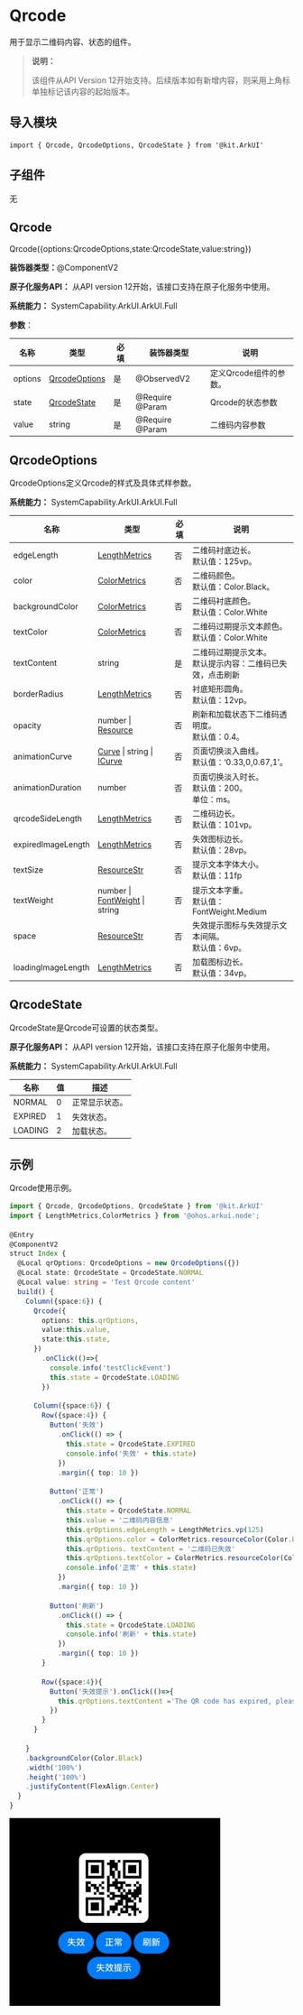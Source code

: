 #  Qrcode

用于显示二维码内容、状态的组件。

> **说明：**
>
> 该组件从API Version 12开始支持。后续版本如有新增内容，则采用上角标单独标记该内容的起始版本。

## 导入模块

```
import { Qrcode, QrcodeOptions, QrcodeState } from '@kit.ArkUI'
```

## 子组件

无

## Qrcode

Qrcode({options:QrcodeOptions,state:QrcodeState,value:string})

**装饰器类型：**@ComponentV2

**原子化服务API：** 从API version 12开始，该接口支持在原子化服务中使用。

**系统能力：** SystemCapability.ArkUI.ArkUI.Full

**参数**：

| 名称    | 类型                            | 必填 | 装饰器类型      | 说明                   |
| ------- | ------------------------------- | ---- | --------------- | ---------------------- |
| options | [QrcodeOptions](#qrcodeoptions) | 是   | @ObservedV2     | 定义Qrcode组件的参数。 |
| state   | [QrcodeState](#qrcodestate)     | 是   | @Require @Param | Qrcode的状态参数       |
| value   | string                          | 是   | @Require @Param | 二维码内容参数         |



## QrcodeOptions

QrcodeOptions定义Qrcode的样式及具体式样参数。

**系统能力：** SystemCapability.ArkUI.ArkUI.Full

| 名称               | 类型                           | 必填 | 说明                                                         |
| ------------------ | ------------------------------ | ---- | ------------------------------------------------------------ |
| edgeLength         | [LengthMetrics](../js-apis-arkui-graphics.md#lengthmetrics12)                  | 否   | 二维码衬底边长。<br/>默认值：125vp。                         |
| color              | [ColorMetrics](../js-apis-arkui-graphics.md#colormetrics12)                   | 否   | 二维码颜色。<br>默认值：Color.Black。                        |
| backgroundColor    | [ColorMetrics](../js-apis-arkui-graphics.md#colormetrics12)                   | 否   | 二维码衬底颜色。<br>默认值：Color.White                      |
| textColor          | [ColorMetrics](../js-apis-arkui-graphics.md#colormetrics12)                   | 否   | 二维码过期提示文本颜色。<br>默认值：Color.White              |
| textContent        | string                         | 是   | 二维码过期提示文本。<br/>默认提示内容：二维码已失效，点击刷新 |
| borderRadius       | [LengthMetrics](../js-apis-arkui-graphics.md#lengthmetrics12)                  | 否   | 衬底矩形圆角。<br/>默认值：12vp。                            |
| opacity            | number \| [Resource](ts-types.md#Resource)             | 否   | 刷新和加载状态下二维码透明度。<br/>默认值：0.4。             |
| animationCurve     | [Curve](ts-appendix-enums.md#curve) \| string \| [ICurve](../js-apis-curve.md#icurve)      | 否   | 页面切换淡入曲线。<br/>默认值：‘0.33,0,0.67,1’。             |
| animationDuration  | number                         | 否   | 页面切换淡入时长。<br/>默认值：200。<br/>单位：ms。          |
| qrcodeSideLength   | [LengthMetrics](../js-apis-arkui-graphics.md#lengthmetrics12)                  | 否   | 二维码边长。<br/>默认值：101vp。                             |
| expiredImageLength | [LengthMetrics](../js-apis-arkui-graphics.md#lengthmetrics12)                  | 否   | 失效图标边长。<br/>默认值：28vp。                            |
| textSize           | [ResourceStr](ts-types.md#resourcestr)                    | 否   | 提示文本字体大小。<br/>默认值：11fp                          |
| textWeight         | number \| [FontWeight](ts-appendix-enums.md#fontweight) \| string | 否   | 提示文本字重。<br/>默认值：FontWeight.Medium                 |
| space              | [ResourceStr](ts-types.md#resourcestr)                    | 否   | 失效提示图标与失效提示文本间隔。<br/>默认值：6vp。           |
| loadingImageLength | [LengthMetrics](../js-apis-arkui-graphics.md#lengthmetrics12)                  | 否   | 加载图标边长。<br/>默认值：34vp。                            |

## QrcodeState

QrcodeState是Qrcode可设置的状态类型。

**原子化服务API：** 从API version 12开始，该接口支持在原子化服务中使用。

**系统能力：** SystemCapability.ArkUI.ArkUI.Full

| 名称    | 值   | 描述           |
| ------- | ---- | -------------- |
| NORMAL  | 0    | 正常显示状态。 |
| EXPIRED | 1    | 失效状态。     |
| LOADING | 2    | 加载状态。     |


## 示例

Qrcode使用示例。

```ts
import { Qrcode, QrcodeOptions, QrcodeState } from '@kit.ArkUI'
import { LengthMetrics,ColorMetrics } from '@ohos.arkui.node';

@Entry
@ComponentV2
struct Index {
  @Local qrOptions: QrcodeOptions = new QrcodeOptions({})
  @Local state: QrcodeState = QrcodeState.NORMAL
  @Local value: string = 'Test Qrcode content'
  build() {
    Column({space:6}) {
      Qrcode({
        options: this.qrOptions,
        value:this.value,
        state:this.state,
      })
        .onClick(()=>{
          console.info('testClickEvent')
          this.state = QrcodeState.LOADING
        })

      Column({space:6}) {
        Row({space:4}) {
          Button('失效')
            .onClick(() => {
              this.state = QrcodeState.EXPIRED
              console.info('失效' + this.state)
            })
            .margin({ top: 10 })

          Button('正常')
            .onClick(() => {
              this.state = QrcodeState.NORMAL
              this.value = '二维码内容信息'
              this.qrOptions.edgeLength = LengthMetrics.vp(125)
              this.qrOptions.color = ColorMetrics.resourceColor(Color.Black)
              this.qrOptions. textContent = '二维码已失效'
              this.qrOptions.textColor = ColorMetrics.resourceColor(Color.White)
              console.info('正常' + this.state)
            })
            .margin({ top: 10 })

          Button('刷新')
            .onClick(() => {
              this.state = QrcodeState.LOADING
              console.info('刷新' + this.state)
            })
            .margin({ top: 10 })
        }

        Row({space:4}){
          Button('失效提示').onClick(()=>{
            this.qrOptions.textContent ='The QR code has expired, please refresh'
          })
        }
      }

    }
    .backgroundColor(Color.Black)
    .width('100%')
    .height('100%')
    .justifyContent(FlexAlign.Center)
  }
}

```

![](figures/advanced_qrcode.png)

